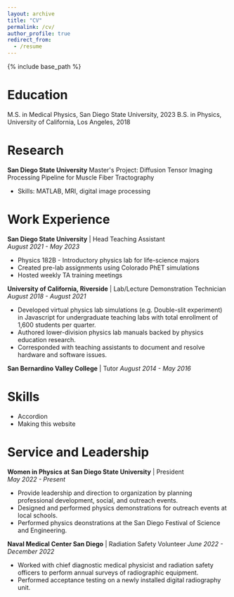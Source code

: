 ```yaml
---
layout: archive
title: "CV"
permalink: /cv/
author_profile: true
redirect_from:
  - /resume
---
```


{% include base_path %}

Education
======
M.S. in Medical Physics, San Diego State University, 2023
B.S. in Physics, University of California, Los Angeles, 2018

Research
=====
**San Diego State University**
Master's Project: Diffusion Tensor Imaging Processing Pipeline for Muscle Fiber Tractography
* Skills: MATLAB, MRI, digital image processing
  
Work Experience
======
**San Diego State University** | Head Teaching Assistant  
*August 2021 - May 2023*  
* Physics 182B - Introductory physics lab for life-science majors
* Created pre-lab assignments using Colorado PhET simulations
* Hosted weekly TA training meetings

**University of California, Riverside** | Lab/Lecture Demonstration Technician  
*August 2018 - August 2021*  
  * Developed virtual physics lab simulations (e.g. Double-slit experiment) in Javascript for undergraduate teaching labs with total enrollment of 1,600 students per quarter.
  * Authored lower-division physics lab manuals backed by physics education research.
  * Corresponded with teaching assistants to document and resolve hardware and software issues.

**San Bernardino Valley College** | Tutor
*August 2014 - May 2016*

Skills
======
* Accordion
* Making this website

Service and Leadership
======
**Women in Physics at San Diego State University** | President  
*May 2022 - Present*
* Provide leadership and direction to organization by planning professional development, social,
and outreach events.
* Designed and performed physics demonstrations for outreach events at local schools.
* Performed physics deonstrations at the San Diego Festival of Science and Engineering.

**Naval Medical Center San Diego** | Radiation Safety Volunteer
*June 2022 - December 2022*
* Worked with chief diagnostic medical physicist and radiation safety officers to perform annual surveys of radiographic equipment.
* Performed acceptance testing on a newly installed digital radiography unit.